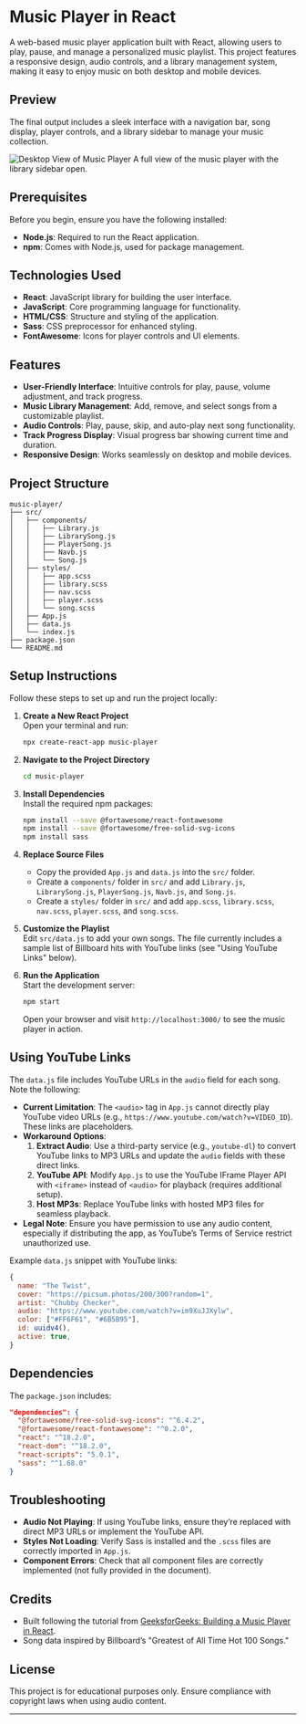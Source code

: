 

# Music Player in React

A web-based music player application built with React, allowing users to play, pause, and manage a personalized music playlist. This project features a responsive design, audio controls, and a library management system, making it easy to enjoy music on both desktop and mobile devices.

## Preview
The final output includes a sleek interface with a navigation bar, song display, player controls, and a library sidebar to manage your music collection.


![Desktop View of Music Player](https://i.imgur.com/7I3pVs0.png)
A full view of the music player with the library sidebar open.

## Prerequisites
Before you begin, ensure you have the following installed:
- **Node.js**: Required to run the React application.
- **npm**: Comes with Node.js, used for package management.

## Technologies Used
- **React**: JavaScript library for building the user interface.
- **JavaScript**: Core programming language for functionality.
- **HTML/CSS**: Structure and styling of the application.
- **Sass**: CSS preprocessor for enhanced styling.
- **FontAwesome**: Icons for player controls and UI elements.

## Features
- **User-Friendly Interface**: Intuitive controls for play, pause, volume adjustment, and track progress.
- **Music Library Management**: Add, remove, and select songs from a customizable playlist.
- **Audio Controls**: Play, pause, skip, and auto-play next song functionality.
- **Track Progress Display**: Visual progress bar showing current time and duration.
- **Responsive Design**: Works seamlessly on desktop and mobile devices.

## Project Structure
```
music-player/
├── src/
│   ├── components/
│   │   ├── Library.js
│   │   ├── LibrarySong.js
│   │   ├── PlayerSong.js
│   │   ├── Navb.js
│   │   └── Song.js
│   ├── styles/
│   │   ├── app.scss
│   │   ├── library.scss
│   │   ├── nav.scss
│   │   ├── player.scss
│   │   └── song.scss
│   ├── App.js
│   ├── data.js
│   └── index.js
├── package.json
└── README.md
```

## Setup Instructions
Follow these steps to set up and run the project locally:

1. **Create a New React Project**  
   Open your terminal and run:
   ```bash
   npx create-react-app music-player
   ```

2. **Navigate to the Project Directory**  
   ```bash
   cd music-player
   ```

3. **Install Dependencies**  
   Install the required npm packages:
   ```bash
   npm install --save @fortawesome/react-fontawesome
   npm install --save @fortawesome/free-solid-svg-icons
   npm install sass
   ```

4. **Replace Source Files**  
   - Copy the provided `App.js` and `data.js` into the `src/` folder.
   - Create a `components/` folder in `src/` and add `Library.js`, `LibrarySong.js`, `PlayerSong.js`, `Navb.js`, and `Song.js`.
   - Create a `styles/` folder in `src/` and add `app.scss`, `library.scss`, `nav.scss`, `player.scss`, and `song.scss`.

5. **Customize the Playlist**  
   Edit `src/data.js` to add your own songs. The file currently includes a sample list of Billboard hits with YouTube links (see "Using YouTube Links" below).

6. **Run the Application**  
   Start the development server:
   ```bash
   npm start
   ```
   Open your browser and visit `http://localhost:3000/` to see the music player in action.

## Using YouTube Links
The `data.js` file includes YouTube URLs in the `audio` field for each song. Note the following:
- **Current Limitation**: The `<audio>` tag in `App.js` cannot directly play YouTube video URLs (e.g., `https://www.youtube.com/watch?v=VIDEO_ID`). These links are placeholders.
- **Workaround Options**:
  1. **Extract Audio**: Use a third-party service (e.g., `youtube-dl`) to convert YouTube links to MP3 URLs and update the `audio` fields with these direct links.
  2. **YouTube API**: Modify `App.js` to use the YouTube IFrame Player API with `<iframe>` instead of `<audio>` for playback (requires additional setup).
  3. **Host MP3s**: Replace YouTube links with hosted MP3 files for seamless playback.
- **Legal Note**: Ensure you have permission to use any audio content, especially if distributing the app, as YouTube’s Terms of Service restrict unauthorized use.

Example `data.js` snippet with YouTube links:
```javascript
{
  name: "The Twist",
  cover: "https://picsum.photos/200/300?random=1",
  artist: "Chubby Checker",
  audio: "https://www.youtube.com/watch?v=im9XuJJXylw",
  color: ["#FF6F61", "#6B5B95"],
  id: uuidv4(),
  active: true,
}
```

## Dependencies
The `package.json` includes:
```json
"dependencies": {
  "@fortawesome/free-solid-svg-icons": "^6.4.2",
  "@fortawesome/react-fontawesome": "^0.2.0",
  "react": "^18.2.0",
  "react-dom": "^18.2.0",
  "react-scripts": "5.0.1",
  "sass": "^1.68.0"
}
```

## Troubleshooting
- **Audio Not Playing**: If using YouTube links, ensure they’re replaced with direct MP3 URLs or implement the YouTube API.
- **Styles Not Loading**: Verify Sass is installed and the `.scss` files are correctly imported in `App.js`.
- **Component Errors**: Check that all component files are correctly implemented (not fully provided in the document).

## Credits
- Built following the tutorial from [GeeksforGeeks: Building a Music Player in React](https://www.geeksforgeeks.org/building-a-music-player-in-react/).
- Song data inspired by Billboard’s "Greatest of All Time Hot 100 Songs."

## License
This project is for educational purposes only. Ensure compliance with copyright laws when using audio content.

---

